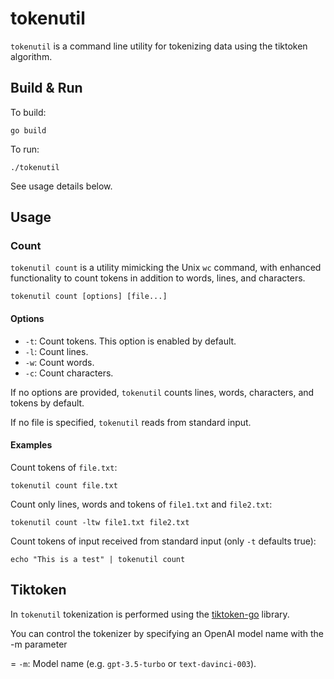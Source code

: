 # tokenutil

`tokenutil` is a command line utility for tokenizing data using the tiktoken algorithm.

## Build & Run

To build:
```
go build
```

To run:
```
./tokenutil
```

See usage details below.

## Usage

### Count

`tokenutil count` is a utility mimicking the Unix `wc` command, with enhanced functionality to count tokens in addition to words, lines, and characters.

```
tokenutil count [options] [file...]
```

#### Options

- `-t`: Count tokens. This option is enabled by default.
- `-l`: Count lines.
- `-w`: Count words.
- `-c`: Count characters.

If no options are provided, `tokenutil` counts lines, words, characters, and tokens by default.

If no file is specified, `tokenutil` reads from standard input.

#### Examples

Count tokens of `file.txt`:

```
tokenutil count file.txt
```

Count only lines, words and tokens of `file1.txt` and `file2.txt`:

```
tokenutil count -ltw file1.txt file2.txt
```

Count tokens of input received from standard input (only `-t` defaults true):

```
echo "This is a test" | tokenutil count
```

## Tiktoken

In `tokenutil` tokenization is performed using the [tiktoken-go](https://github.com/shapor/tiktoken-go) library.

You can control the tokenizer by specifying an OpenAI model name with the -m parameter

= `-m`: Model name (e.g. `gpt-3.5-turbo` or `text-davinci-003`).

